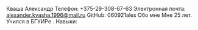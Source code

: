 Кваша Александр
Телефон: +375-29-308-67-63
Электронная почта: alexander.kvasha.1996@mail.ru
GitHub: 060921alex
Обо мне 
Мне  25 лет. Учился  в БГУИРе .
Навыки:
